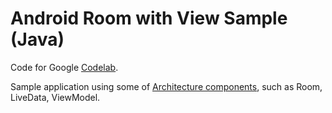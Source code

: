 # Android Room with View Sample (Java)

Code for Google [Codelab](https://codelabs.developers.google.com/codelabs/android-room-with-a-view).

Sample application using some of [Architecture components](https://developer.android.com/topic/libraries/architecture/), such as Room, LiveData, ViewModel.
